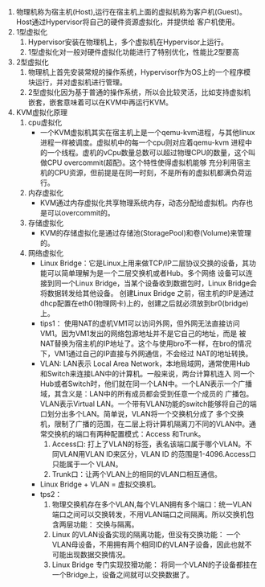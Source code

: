 1. 物理机称为宿主机(Host),运行在宿主机上面的虚拟机称为客户机(Guest)。Host通过Hypervisor将自己的硬件资源虚拟化，并提供给
客户机使用。
2. 1型虚拟化
    1. Hypervisor安装在物理机上，多个虚拟机在Hypervisor上运行。
    2. 1型虚拟化对一般对硬件虚拟化功能进行了特别优化，性能比2型要高
3. 2型虚拟化
    1. 物理机上首先安装常规的操作系统，Hypervisor作为OS上的一个程序模块运行，并对虚拟机进行管理。
    2. 2型虚拟化因为基于普通的操作系统，所以会比较灵活，比如支持虚拟机嵌套，嵌套意味着可以在KVM中再运行KVM。
4. KVM虚拟化原理
    1. cpu虚拟化
        - 一个KVM虚拟机其实在宿主机上是一个qemu-kvm进程，与其他linux进程一样被调度。虚拟机中的每一个cpu则对应着qemu-kvm
        进程中的一个线程。虚机的vCpu数量总数可以超过物理CPU的数量，这个叫做CPU overcommit(超配)。这个特性使得虚拟机能够
        充分利用宿主机的CPU资源，但前提是在同一时刻，不是所有的虚拟机都满负荷运行。
    2. 内存虚拟化
        - KVM通过内存虚拟化共享物理系统内存，动态分配给虚拟机。内存也是可以overcommit的。
    3. 存储虚拟化
        - KVM的存储虚拟化是通过存储池(StoragePool)和卷(Volume)来管理的。
    4. 网络虚拟化
        - Linux Bridge：它是Linux上用来做TCP/IP二层协议交换的设备，其功能可以简单理解为是一个二层交换机或者Hub。多个网络
        设备可以连接到同一个Linux Bridge，当某个设备收到数据包时，Linux Bridge会将数据转发给其他设备。 创建Linux Bridge
        之前，宿主机的IP是通过dhcp配置在eth0(物理网卡)上的，创建之后就必须放到br0(bridge)上。
        - tips1： 使用NAT的虚机VM1可以访问外网，但外网无法直接访问VM1。因为VM1发出的网络包源地址并不是它自己的地址，而是
        被NAT替换为宿主机的IP地址了。这个与使用bro不一样，在bro的情况下，VM1通过自己的IP直接与外网通信，不会经过
        NAT的地址转换。
        - VLAN: LAN表示 Local Area Network，本地局域网，通常使用Hub 和Switch来连接LAN中的计算机。一般来说，两台计算机连入
        同一个Hub或者Switch时，他们就在同一个LAN中。一个LAN表示一个广播域，其含义是：LAN中的所有成员都会受到任意一个成员的
        广播包。VLAN表示Virtual LAN。一个带有VLAN功能的switch能够将自己的端口划分出多个LAN。简单说，VLAN将一个交换机分成了
        多个交换机，限制了广播的范围，在二层上将计算机隔离刀不同的VLAN中。通常交换机的端口有两种配置模式：Access 和Trunk。
            1. Access口:
            打上了VLAN的标签，表名该端口属于哪个VLAN。不同VLAN用VLAN ID来区分，VLAN ID 的范围是1-4096.Access口只能属于一个
            VLAN。
            2. Trunk口：让两个VLAN上的相同的VLAN口相互通信。
        - Linux Bridge + VLAN = 虚拟交换机。 
        - tps2：
            1. 物理交换机存在多个VLAN,每个VLAN拥有多个端口：统一VLAN端口之间可以交换转发，不用VLAN端口之间隔离。所以交换机包含两层功能： 交换与隔离。
            2. Linux 的VLAN设备实现的隔离功能，但没有交换功能： 一个VLAN母设备，不用拥有两个相同ID的VLAN子设备，因此也就不可能出现数据交换情况。
            3. Linux Bridge 专门实现狡猾功能： 将同一个VLAN的子设备都挂在一个Bridge上，设备之间就可以交换数据了。
 
